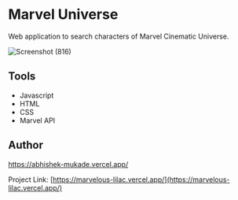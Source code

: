 # Marvel Universe
Web application to search characters of Marvel Cinematic Universe.

![Screenshot (816)](https://user-images.githubusercontent.com/87421921/149229742-8145f2b9-c6ea-4ca6-be50-8cb8af065005.png)

## Tools

- Javascript
- HTML
- CSS
- Marvel API
    
## Author
https://abhishek-mukade.vercel.app/

Project Link: [https://marvelous-lilac.vercel.app/](https://marvelous-lilac.vercel.app/)
